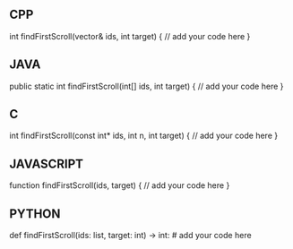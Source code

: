 ## CPP

int findFirstScroll(vector<int>& ids, int target) {
    // add your code here
}

## JAVA

public static int findFirstScroll(int[] ids, int target) {
    // add your code here
}

## C

int findFirstScroll(const int* ids, int n, int target) {
    // add your code here
}

## JAVASCRIPT

function findFirstScroll(ids, target) {
    // add your code here
}

## PYTHON

def findFirstScroll(ids: list, target: int) -> int:
    # add your code here